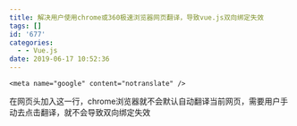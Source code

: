 ```yaml
---
title: 解决用户使用chrome或360极速浏览器网页翻译，导致vue.js双向绑定失效
tags: []
id: '677'
categories:
  - - Vue.js
date: 2019-06-17 10:52:36
---
```


`<meta name="google" content="notranslate" />`

在网页头加入这一行，chrome浏览器就不会默认自动翻译当前网页，需要用户手动去点击翻译，就不会导致双向绑定失效